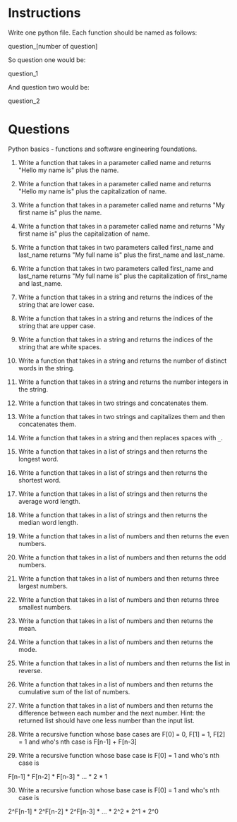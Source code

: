 # Instructions

Write one python file.  Each function should be named as follows:

question_[number of question]

So question one would be:

question_1

And question two would be:

question_2

# Questions

Python basics - functions and software engineering foundations.

1) Write a function that takes in a parameter called name and returns "Hello my name is" plus the name.

2) Write a function that takes in a parameter called name and returns "Hello my name is" plus the capitalization of name.

3) Write a function that takes in a parameter called name and returns "My first name is" plus the name.

4) Write a function that takes in a parameter called name and returns "My first name is" plus the capitalization of name.

5) Write a function that takes in two parameters called first_name and last_name returns "My full name is" plus the first_name and last_name.

6) Write a function that takes in two parameters called first_name and last_name returns "My full name is" plus the capitalization of first_name and last_name.

7) Write a function that takes in a string and returns the indices of the string that are lower case.

8) Write a function that takes in a string and returns the indices of the string that are upper case.

9) Write a function that takes in a string and returns the indices of the string that are white spaces.

10) Write a function that takes in a string and returns the number of distinct words in the string.

11) Write a function that takes in a string and returns the number integers in the string.

12) Write a function that takes in two strings and concatenates them.

13) Write a function that takes in two strings and capitalizes them and then concatenates them.

14) Write a function that takes in a string and then replaces spaces with `_`.

15) Write a function that takes in a list of strings and then returns the longest word.

16) Write a function that takes in a list of strings and then returns the shortest word.

17) Write a function that takes in a list of strings and then returns the average word length.

18) Write a function that takes in a list of strings and then returns the median word length.

19) Write a function that takes in a list of numbers and then returns the even numbers.

20) Write a function that takes in a list of numbers and then returns the odd numbers.

21) Write a function that takes in a list of numbers and then returns three largest numbers.

22) Write a function that takes in a list of numbers and then returns three smallest numbers.

23) Write a function that takes in a list of numbers and then returns the mean.

24) Write a function that takes in a list of numbers and then returns the mode.

25) Write a function that takes in a list of numbers and then returns the list in reverse.

26) Write a function that takes in a list of numbers and then returns the cumulative sum of the list of numbers.

27) Write a function that takes in a list of numbers and then returns the difference between each number and the next number.  Hint: the returned list should have one less number than the input list.

28) Write a recursive function whose base cases are F[0] = 0, F[1] = 1, F[2] = 1 and who's nth case is F[n-1] + F[n-3]

29) Write a recursive function whose base case is F[0] = 1 and who's nth case is 

F[n-1] * F[n-2] * F[n-3] * ... * 2 * 1

30) Write a recursive function whose base case is F[0] = 1 and who's nth case is

2^F[n-1] * 2^F[n-2] * 2^F[n-3] * ... * 2^2 * 2^1 * 2^0
